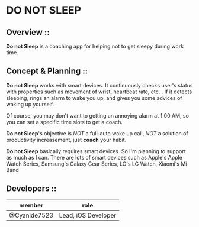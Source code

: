 # DO NOT SLEEP

## Overview ::
**Do not Sleep** is a coaching app for helping not to get sleepy during work time. 

## Concept & Planning ::
**Do not Sleep** works with smart devices. It continuously checks user's status with properties such as movement of wrist, heartbeat rate, etc... If it detects sleeping, rings an alarm to wake you up, and gives you some advices of waking up yourself. 

Of course, you may don't want to getting an annoying alarm at 1:00 AM, so you can set a specific time slots to get a coach. 

**Do not Sleep**'s objective is *NOT* a full-auto wake up call, *NOT* a solution of productivity increasement, just **coach** your habit. 

**Do not Sleep** basically requires smart devices. So I'm planning to support as much as I can. There are lots of smart devices such as Apple's Apple Watch Series, Samsung's Galaxy Gear Series, LG's LG Watch, Xiaomi's Mi Band

## Developers ::

member              | role               
------------------- | -------------------
@Cyanide7523        | Lead, iOS Developer
